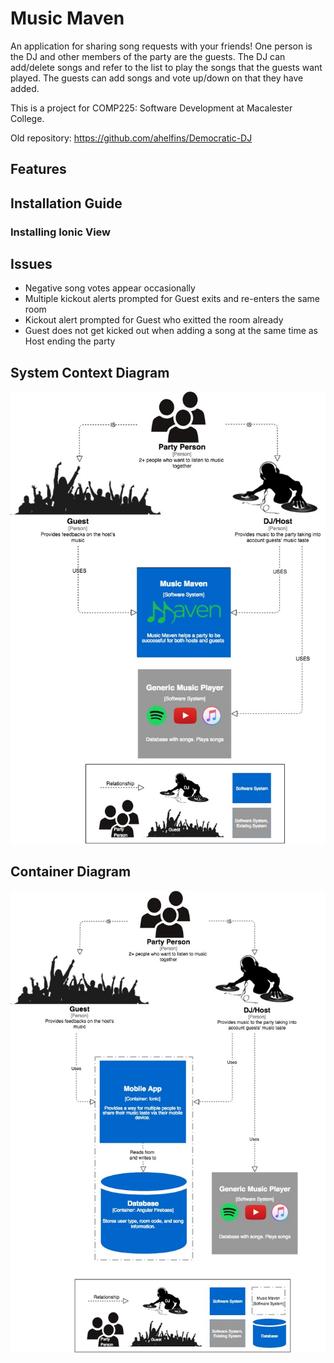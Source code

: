 # Music Maven
An application for sharing song requests with your friends! One person is the 
DJ and other members of the party are the guests. The DJ can add/delete songs and
refer to the list to play the songs that the guests want played.
The guests can add songs and vote up/down on that they have added.

This is a project for COMP225: Software Development at Macalester College.

Old repository: https://github.com/ahelfins/Democratic-DJ

## Features

## Installation Guide
### Installing Ionic View


## Issues
* Negative song votes appear occasionally
* Multiple kickout alerts prompted for Guest exits and re-enters the same room
* Kickout alert prompted for Guest who exitted the room already
* Guest does not get kicked out when adding a song at the same time as Host ending the party

## System Context Diagram
![System Context Diagram](src/assets/imgs/Diagram1_SystemContext.jpg)

## Container Diagram
![Container Diagram](src/assets/imgs/Diagram2_Container.jpg)

